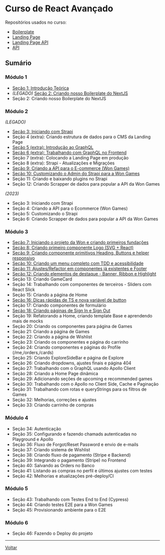# Curso de React Avançado

Repositórios usados no curso:

- [Boilerplate](https://github.com/felipebbarbosa/curso_udemy_react-avancado_boilerplate)
- [Landing Page](https://github.com/felipebbarbosa/curso_udemy_react-avancado_landing-page)
- [Landing Page API](https://github.com/felipebbarbosa/curso_udemy_react-avancado_landing-page-api)
- [API](https://github.com/felipebbarbosa/curso_udemy_react-avancado_api)

## Sumário

### Módulo 1

- [Seção 1: Introdução Teórica](./s1m1_introducao.md)
- *(LEGADO)* [Seção 2: Criando nosso Boilerplate do NextJS](./s2m1_boilerplate-nextjs_LEGACY.md)
- Seção 2: Criando nosso Boilerplate do NextJS

### Módulo 2

*(LEGADO)*

- [Seção 3: Iniciando com Strapi](./s3m2_strapi_LEGACY.md)
- Seção 4 (extra): Criando estrutura de dados para o CMS da Landing Page
- [Seção 5 (extra): Introdução ao GraphQL](./s5m2_introducao-graphql_LEGACY.md)
- [Seção 6 (extra): Trabalhando com GraphQL no Frontend](./s6m2_graphql-frontend_LEGACY.md)
- Seção 7 (extra): Colocando a Landing Page em produção
- Seção 8 (extra): Strapi - Atualizações e Migrações
- [Seção 9: Criando a API para o E-commerce (Won Games)](./s9m2_criando-api_LEGACY.md)
- [Seção 10: Customizando o Admin do Strapi para a Won Games](./s10m2_customizando-admin_LEGACY.md)
- Seção 11: Criando e baixando plugins no Strapi
- Seção 12: Criando Scrapper de dados para popular a API da Won Games

*(2023)*

- Seção 3: Iniciando com Strapi
- Seção 4: Criando a API para o Ecommerce (Won Games)
- Seção 5: Customizando o Strapi
- Seção 6: Criando Scrapper de dados para popular a API da Won Games

### Módulo 3

- [Seção 7: Iniciando o projeto da Won e criando primeiros fundações](./s7m3_iniciando-projeto-won.md)
- [Seção 8: Criando primeiro componente Logo (SVG + React)](./s8m3_criando-primeiro-componente-logo.md)
- [Seção 9: Criando componente primitivos Heading, Buttons e helper responsivo](./s9m3_criando-componentes-primitivos.md)
- [Seção 10: Criando um menu completo com TDD e acessibilidade](./s10m3_criando-menu-completo.md)
- [Seção 11: Ajustes/Refactor em componentes já existentes e Footer](./s11m3_refactor-componentes-e-footer.md)
- [Seção 12: Criando elementos de destaque - Banner, Ribbon e Highlight](./s12m3_criando-elementos-destaque.md)
- Seção 13: Criando GameCard
- Seção 14: Trabalhando com componentes de terceiros - Sliders com React Slick
- Seção 15: Criando a página de Home
- [Seção 16: Dicas rápidas de TS e nova variável de button](./s16m3_dicas.md)
- Seção 17: Criando componentes de formulário
- [Seção 18: Criando páginas de Sign In e Sign Out](./s18m3_criando-paginas-signin-signout.md)
- Seção 19: Refatorando a Home, criando template Base e aprendendo mais de mocks
- Seção 20: Criando os componentes para página de Games
- Seção 21: Criando a página de Games
- Seção 22: Criando a página de Wishlist
- Seção 23: Criando os componentes e página do carrinho
- Seção 24: Criando componentes e páginas do Profile (/me,/orders,/cards)
- Seção 25: Criando ExploreSideBar e página de Explore
- Seção 26: Criando dropdowns, ajustes finais e página 404
- Seção 27: Trabalhando com o GraphQL usando Apollo Client
- Seção 28: Criando a Home Page dinâmica
- Seção 29: Adicionando seções de upcoming e recommended games
- Seção 30: Trabalhando com o Apollo no Client Side, Cache e Paginação
- Seção 31: Trabalhando com rotas e queryStrings para os filtros de Games
- Seção 32: Melhorias, correções e ajustes
- Seção 33: Criando carrinho de compras

### Módulo 4

- Seção 34: Autenticação
- Seção 35: Configurando e fazendo chamads autenticadas no Playground e Apollo
- Seção 36: Fluxo de Forgot/Reset Password e envio de e-mails
- Seção 37: Criando sistema de Wishlist
- Seção 38: Criando fluxo de pagamento (Stripe e Backend)
- Seção 39: Integrando o pagamento (Stripe) no Frontend
- Seção 40: Salvando as Orders no Banco
- Seção 41: Listando as compras no perfil e últimos ajustes com testes
- Seção 42: Melhorias e atualizações pré-deploy/CI

### Módulo 5

- Seção 43: Trabalhando com Testes End to End (Cypress)
- Seção 44: Criando testes E2E para a Won Games
- Seção 45: Provisionando ambiente para o E2E

### Módulo 6

- Seção 46: Fazendo o Deploy do projeto

---

[Voltar](../../../README.md)